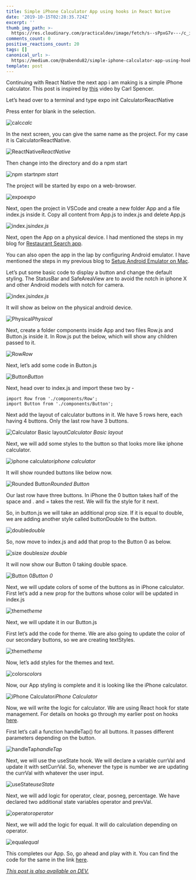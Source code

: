 ```yaml
---
title: Simple iPhone Calculator App using hooks in React Native
date: '2019-10-15T02:28:35.724Z'
excerpt: ''
thumb_img_path: >-
  https://res.cloudinary.com/practicaldev/image/fetch/s--sPpxG7v---/c_imagga_scale,f_auto,fl_progressive,h_420,q_auto,w_1000/https://res.cloudinary.com/practicaldev/image/fetch/s--vSvEcuUc--/c_imagga_scale%2Cf_auto%2Cfl_progressive%2Ch_420%2Cq_auto%2Cw_1000/https://thepracticaldev.s3.amazonaws.com/i/yveg162k9lf13bmx6gz7.jpeg
comments_count: 0
positive_reactions_count: 20
tags: []
canonical_url: >-
  https://medium.com/@nabendu82/simple-iphone-calculator-app-using-hooks-in-react-native-aea15e43385
template: post
---
```

Continuing with React Native the next app i am making is a simple iPhone calculator. This post is inspired by [this](https://learn.handlebarlabs.com/courses/540767/lectures/9944110) video by Carl Spencer.

Let’s head over to a terminal and type expo init CalculatorReactNative

Press enter for blank in the selection.

![calc](https://cdn-images-1.medium.com/max/2000/1*JVGkMTgxCZ-h5mVvf_L7Dw.png)*calc*

In the next screen, you can give the same name as the project. For my case it is CalculatorReactNative.

![ReactNative](https://cdn-images-1.medium.com/max/2000/1*Rx4ZFm4pAt9LyUxhqLmmEA.png)*ReactNative*

Then change into the directory and do a npm start

![npm start](https://cdn-images-1.medium.com/max/2000/1*icmS7r8Y-2iOiFf2cHoFCQ.png)*npm start*

The project will be started by expo on a web-browser.

![expo](https://cdn-images-1.medium.com/max/2876/1*kb3gjaGHJybug34S8XRduw.png)*expo*

Next, open the project in VSCode and create a new folder App and a file index.js inside it. Copy all content from App.js to index.js and delete App.js

![index.js](https://cdn-images-1.medium.com/max/2880/1*bhmE9YmwiiErcQQgI_cf9A.png)*index.js*

Next, open the App on a physical device. I had mentioned the steps in my blog for [Restaurant Search app](https://medium.com/@nabendu82/restaurant-search-app-with-react-native-using-zomato-api-11faa7380b89).

You can also open the app in the lap by configuring Android emulator. I have mentioned the steps in my previous blog to [Setup Android Emulator on Mac](https://medium.com/@nabendu82/android-emulator-setup-for-expo-on-mac-3511d3ef67e5).

Let’s put some basic code to display a button and change the default styling. The StatusBar and SafeAreaView are to avoid the notch in iphone X and other Android models with notch for camera.

![index.js](https://cdn-images-1.medium.com/max/2880/1*78k3NjVAe37ZQee80N8uNQ.png)*index.js*

It will show as below on the physical android device.

![Physical](https://cdn-images-1.medium.com/max/2160/1*lZxRDM5-T0ZJW0gDTik1Kg.png)*Physical*

Next, create a folder components inside App and two files Row.js and Button.js inside it. In Row.js put the below, which will show any children passed to it.

![Row](https://cdn-images-1.medium.com/max/2880/1*uojXgIVzVBtQKMmmunOkGQ.png)*Row*

Next, let’s add some code in Button.js

![Button](https://cdn-images-1.medium.com/max/2880/1*anwibCKERN82hSUS3kS0YQ.png)*Button*

Next, head over to index.js and import these two by -

    import Row from './components/Row';
    import Button from './components/Button';

Next add the layout of calculator buttons in it. We have 5 rows here, each having 4 buttons. Only the last row have 3 buttons.

![Calculator Basic layout](https://cdn-images-1.medium.com/max/2876/1*gZ8X9jJziO4_oUCTkE4O-A.png)*Calculator Basic layout*

Next, we will add some styles to the button so that looks more like iphone calculator.

![iphone calculator](https://cdn-images-1.medium.com/max/2880/1*KKVtcw0nH4u0L1Eb3RdMyQ.png)*iphone calculator*

It will show rounded buttons like below now.

![Rounded Button](https://cdn-images-1.medium.com/max/2160/1*a3WOezvL6xEgu8YEDq4x_g.png)*Rounded Button*

Our last row have three buttons. In iPhone the 0 button takes half of the space and . and = takes the rest. We will fix the style for it next.

So, in button.js we will take an additional prop size. If it is equal to double, we are adding another style called buttonDouble to the button.

![double](https://cdn-images-1.medium.com/max/2880/1*0nEv9kFKNysuVov4PTPumQ.png)*double*

So, now move to index.js and add that prop to the Button 0 as below.

![size double](https://cdn-images-1.medium.com/max/2790/1*T1hDsvVnQxFp8-Sj_7CKQA.png)*size double*

It will now show our Button 0 taking double space.

![Button 0](https://cdn-images-1.medium.com/max/2160/1*In3k_U5DDlRitvvpwWoAZA.png)*Button 0*

Next, we will update colors of some of the buttons as in iPhone calculator. First let’s add a new prop for the buttons whose color will be updated in index.js

![theme](https://cdn-images-1.medium.com/max/2880/1*vu2AxRzlbLeo5iy8Vw2t-A.png)*theme*

Next, we will update it in our Button.js

First let’s add the code for theme. We are also going to update the color of our secondary buttons, so we are creating textStyles.

![theme](https://cdn-images-1.medium.com/max/2880/1*KCU01jW_fwfNScE_sLArsw.png)*theme*

Now, let’s add styles for the themes and text.

![colors](https://cdn-images-1.medium.com/max/2880/1*ZazqC4MUhUWOPPBFvOTKKw.png)*colors*

Now, our App styling is complete and it is looking like the iPhone calculator.

![iPhone Calculator](https://cdn-images-1.medium.com/max/2160/1*-nuvi_zt5ZbDxmUI30hjPg.png)*iPhone Calculator*

Now, we will write the logic for calculator. We are using React hook for state management. For details on hooks go through my earlier post on hooks [here](https://dev.to/nabendu82/understanding-react-hooks-by-building-a-simple-app-4i6d).

First let’s call a function handleTap() for all buttons. It passes different parameters depending on the button.

![handleTap](https://cdn-images-1.medium.com/max/2880/1*SjkSENdtiPdnxTQPy_d4CQ.png)*handleTap*

Next, we will use the useState hook. We will declare a variable currVal and update it with setCurrVal. So, whenever the type is number we are updating the currVal with whatever the user input.

![useState](https://cdn-images-1.medium.com/max/2880/1*9ef27NHgDC1RCEwm_PmvrA.png)*useState*

Next, we will add logic for operator, clear, posneg, percentage. We have declared two additional state variables operator and prevVal.

![operator](https://cdn-images-1.medium.com/max/2880/1*3TYAJNi74yH-2FJ-xLhuRw.png)*operator*

Next, we will add the logic for equal. It will do calculation depending on operator.

![equal](https://cdn-images-1.medium.com/max/2880/1*4SlruFezzPDux_DK6wz02g.png)*equal*

This completes our App. So, go ahead and play with it. You can find the code for the same in the link [here](https://github.com/nabendu82/CalculatorReactNative).


*[This post is also available on DEV.](https://dev.to/nabendu82/simple-iphone-calculator-app-using-hooks-in-react-native-1lgk)*


<script>
const parent = document.getElementsByTagName('head')[0];
const script = document.createElement('script');
script.type = 'text/javascript';
script.src = 'https://cdnjs.cloudflare.com/ajax/libs/iframe-resizer/4.1.1/iframeResizer.min.js';
script.charset = 'utf-8';
script.onload = function() {
    window.iFrameResize({}, '.liquidTag');
};
parent.appendChild(script);
</script>    

